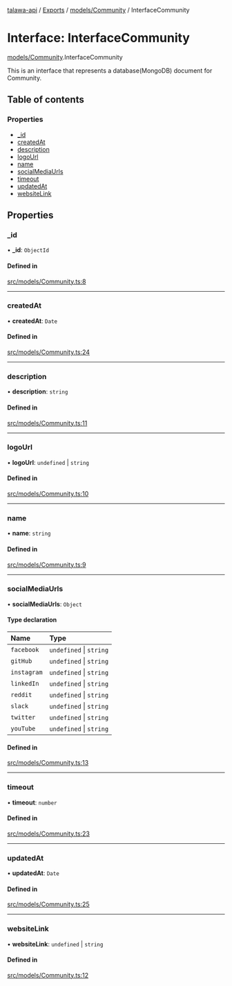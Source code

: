 [talawa-api](../README.md) / [Exports](../modules.md) / [models/Community](../modules/models_Community.md) / InterfaceCommunity

# Interface: InterfaceCommunity

[models/Community](../modules/models_Community.md).InterfaceCommunity

This is an interface that represents a database(MongoDB) document for Community.

## Table of contents

### Properties

- [\_id](models_Community.InterfaceCommunity.md#_id)
- [createdAt](models_Community.InterfaceCommunity.md#createdat)
- [description](models_Community.InterfaceCommunity.md#description)
- [logoUrl](models_Community.InterfaceCommunity.md#logourl)
- [name](models_Community.InterfaceCommunity.md#name)
- [socialMediaUrls](models_Community.InterfaceCommunity.md#socialmediaurls)
- [timeout](models_Community.InterfaceCommunity.md#timeout)
- [updatedAt](models_Community.InterfaceCommunity.md#updatedat)
- [websiteLink](models_Community.InterfaceCommunity.md#websitelink)

## Properties

### \_id

• **\_id**: `ObjectId`

#### Defined in

[src/models/Community.ts:8](https://github.com/PalisadoesFoundation/talawa-api/blob/0deccac/src/models/Community.ts#L8)

___

### createdAt

• **createdAt**: `Date`

#### Defined in

[src/models/Community.ts:24](https://github.com/PalisadoesFoundation/talawa-api/blob/0deccac/src/models/Community.ts#L24)

___

### description

• **description**: `string`

#### Defined in

[src/models/Community.ts:11](https://github.com/PalisadoesFoundation/talawa-api/blob/0deccac/src/models/Community.ts#L11)

___

### logoUrl

• **logoUrl**: `undefined` \| `string`

#### Defined in

[src/models/Community.ts:10](https://github.com/PalisadoesFoundation/talawa-api/blob/0deccac/src/models/Community.ts#L10)

___

### name

• **name**: `string`

#### Defined in

[src/models/Community.ts:9](https://github.com/PalisadoesFoundation/talawa-api/blob/0deccac/src/models/Community.ts#L9)

___

### socialMediaUrls

• **socialMediaUrls**: `Object`

#### Type declaration

| Name | Type |
| :------ | :------ |
| `facebook` | `undefined` \| `string` |
| `gitHub` | `undefined` \| `string` |
| `instagram` | `undefined` \| `string` |
| `linkedIn` | `undefined` \| `string` |
| `reddit` | `undefined` \| `string` |
| `slack` | `undefined` \| `string` |
| `twitter` | `undefined` \| `string` |
| `youTube` | `undefined` \| `string` |

#### Defined in

[src/models/Community.ts:13](https://github.com/PalisadoesFoundation/talawa-api/blob/0deccac/src/models/Community.ts#L13)

___

### timeout

• **timeout**: `number`

#### Defined in

[src/models/Community.ts:23](https://github.com/PalisadoesFoundation/talawa-api/blob/0deccac/src/models/Community.ts#L23)

___

### updatedAt

• **updatedAt**: `Date`

#### Defined in

[src/models/Community.ts:25](https://github.com/PalisadoesFoundation/talawa-api/blob/0deccac/src/models/Community.ts#L25)

___

### websiteLink

• **websiteLink**: `undefined` \| `string`

#### Defined in

[src/models/Community.ts:12](https://github.com/PalisadoesFoundation/talawa-api/blob/0deccac/src/models/Community.ts#L12)
